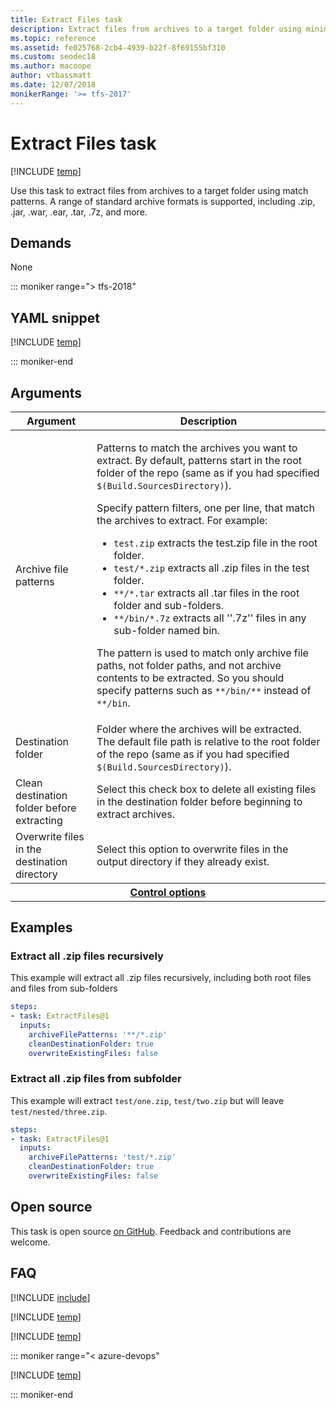 ```yaml
---
title: Extract Files task
description: Extract files from archives to a target folder using minimatch patterns on Azure Pipelines and Team Foundation Server (TFS)
ms.topic: reference
ms.assetid: fe025768-2cb4-4939-b22f-8f69155bf310
ms.custom: seodec18
ms.author: macoope
author: vtbassmatt
ms.date: 12/07/2018
monikerRange: '>= tfs-2017'
---
```


# Extract Files task

[!INCLUDE [temp](../../includes/version-tfs-2017-rtm.md)]

Use this task to extract files from archives to a target folder using match patterns.
A range of standard archive formats is supported, including .zip, .jar, .war, .ear, .tar, .7z, and more.

## Demands

None

::: moniker range="> tfs-2018"

## YAML snippet

[!INCLUDE [temp](../includes/yaml/ExtractFilesV1.md)]

::: moniker-end

## Arguments

<table>
<thead>
<tr>
<th>Argument</th>
<th>Description</th>
</tr>
</thead>
<tr>
<td>Archive file patterns</td>
<td>
<p>Patterns to match the archives you want to extract. By default, patterns start in the root folder of the repo (same as if you had specified <code>$(Build.SourcesDirectory)</code>).</p>
<p>Specify pattern filters, one per line, that match the archives to extract. For example:
</p>
<ul>
<li><code>test.zip</code> extracts the test.zip file in the root folder.</li>
<li><code>test/*.zip</code> extracts all .zip files in the test folder.</li>
<li><code>**/*.tar</code> extracts all .tar files in the root folder and sub-folders.</li>
<li><code>**/bin/*.7z</code> extracts all &#39;&#39;.7z&#39;&#39; files in any sub-folder named bin.</li>
</ul>
<p>The pattern is used to match only archive file paths, not folder paths, and not archive contents to be extracted. So you should specify patterns such as <code>**/bin/**</code> instead of <code>**/bin</code>.</p>
</td>
</tr>
<tr>
<td>Destination folder</td>
<td>Folder where the archives will be extracted.  The default file path is relative to the root folder of the repo (same as if you had specified <code>$(Build.SourcesDirectory)</code>).</td>
</tr>
<tr>
<td>Clean destination folder before extracting</td>
<td>Select this check box to delete all existing files in the destination folder before beginning to extract archives.</td>
</tr>
<tr>
<td>Overwrite files in the destination directory</td>
<td>Select this option to overwrite files in the output directory if they already exist.</td>
</tr>
<tr>
</tr>


<tr>
<th style="text-align: center" colspan="2"><a href="~/pipelines/process/tasks.md#controloptions" data-raw-source="[Control options](../../process/tasks.md#controloptions)">Control options</a></th>
</tr>

</table>

## Examples

### Extract all .zip files recursively

This example will extract all .zip files recursively, including both root files and files from sub-folders

```yaml
steps:
- task: ExtractFiles@1
  inputs:
    archiveFilePatterns: '**/*.zip'
    cleanDestinationFolder: true
    overwriteExistingFiles: false
```

### Extract all .zip files from subfolder

This example will extract `test/one.zip`, `test/two.zip` but will leave `test/nested/three.zip`.

```yaml
steps:
- task: ExtractFiles@1
  inputs:
    archiveFilePatterns: 'test/*.zip'
    cleanDestinationFolder: true
    overwriteExistingFiles: false
```

## Open source

This task is open source [on GitHub](https://github.com/Microsoft/azure-pipelines-tasks). Feedback and contributions are welcome.

## FAQ

<!-- BEGINSECTION class="md-qanda" -->

[!INCLUDE [include](../includes/qa-minimatch.md)]

[!INCLUDE [temp](../includes/build-step-common-qa.md)]

[!INCLUDE [temp](../../includes/qa-agents.md)]

::: moniker range="< azure-devops"

[!INCLUDE [temp](../../includes/qa-versions.md)]

::: moniker-end

<!-- ENDSECTION -->
